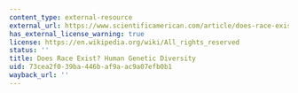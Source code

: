 ```yaml
---
content_type: external-resource
external_url: https://www.scientificamerican.com/article/does-race-exist/
has_external_license_warning: true
license: https://en.wikipedia.org/wiki/All_rights_reserved
status: ''
title: Does Race Exist? Human Genetic Diversity
uid: 73cea2f0-39ba-446b-af9a-ac9a07efb0b1
wayback_url: ''
---
```

